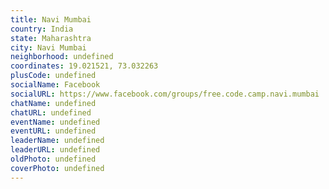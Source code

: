```yaml
---
title: Navi Mumbai
country: India
state: Maharashtra
city: Navi Mumbai
neighborhood: undefined
coordinates: 19.021521, 73.032263
plusCode: undefined
socialName: Facebook
socialURL: https://www.facebook.com/groups/free.code.camp.navi.mumbai
chatName: undefined
chatURL: undefined
eventName: undefined
eventURL: undefined
leaderName: undefined
leaderURL: undefined
oldPhoto: undefined
coverPhoto: undefined
---
```

